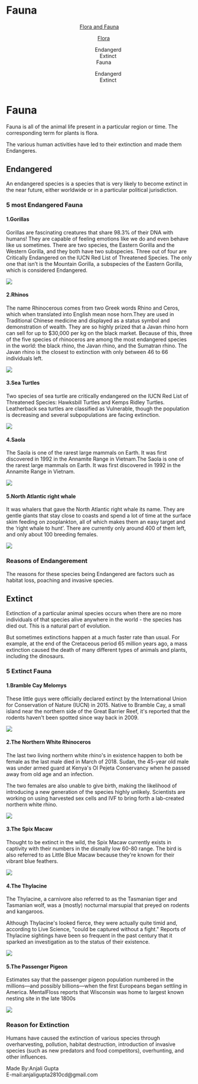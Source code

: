 # Fauna
<!DOCTYPE html>
<html>
 <head>
  <meta charset="UTF-8">
  <title>Know your species</title>
  <style>
   li {
   list-style:none;
   }
   
   header {
   height:220px;
   width:750px;
   background-color:#ff0000;
   color:#fff;
   }
   
   .header-logo {
   font-size:45px;
   float:left;
   }
   
   .header-list {
   float:left;
   padding:30px 10px 30px 10px;
   color:#ffff00;
   font-size:30px ;
   }
   
   .flora {
   font-size:20px;
   color:#0000a0;
   }
   
   .fauna {
   font-size:20px;
   color:#0000a0;
   }
   
   
   h1 {
   size:55px;
   color:#00ffff;
   }
   
   h2 {
   size:49px;
   color:#808000;
   }
   
   h3 {
   size:40px;
   color:#008000;
   }
   
   h4 {
   size:35px;
   color:#800080;
   }
   
   footer {
   height:85px;
   width:750px;
   color:#a52a2a;
   background-color:#000000;
   }
  </style>
 </head>
 <body>
  <header>
   <div class="header-logo"><a href=" https://anjalibtech.github.io/Know-your-species/">Flora and Fauna</a></div>
   <div class="header-list"><ul>
   <li><a href=" https://anjalibtech.github.io/Flora/">Flora</a><div class="flora"><ul><li>Endangerd</li>
   <li>Extinct</li></ul></div></li>
   <li>Fauna<div class="fauna"><ul><li>Endangerd</li>
   <li>Extinct</li></ul></div></li></ul>  
  </header> 
  <div class="main">
  <h1 text-align="left">Fauna</h1>
   <p>Fauna is all of the animal life present in a particular region or time. The corresponding term for plants is flora.</p>
   <p>The various human activities have led to their extinction and made them Endangeres.</p>
   <h2>Endangered</h2>
   <p>An endangered species is a species that is very likely to become extinct in the near future, either worldwide or in a particular political jurisdiction.</p>
   <h3>5 most Endangered Fauna</h3>
   <h4>1.Gorillas</h4>
   <p>Gorillas are fascinating creatures that share 98.3% of their DNA with humans! They are capable of feeling emotions like we do and even behave like us sometimes. There are two species, the Eastern Gorilla and the Western Gorilla, and they both have two subspecies. Three out of four are Critically Endangered on the IUCN Red List of Threatened Species. The only one that isn’t is the Mountain Gorilla, a subspecies of the Eastern Gorilla, which is considered Endangered.</p>
   <img src="https://onekindplanet.org/wp-content/uploads/2016/09/a_zEasternLowlandGorillas.jpg">
   <h4>2.Rhinos</h4>
   <p>The name Rhinocerous comes from two Greek words Rhino and Ceros, which when translated into English mean nose horn.They are used in Traditional Chinese medicine and displayed as a status symbol and demonstration of wealth. They are so highly prized that a Javan rhino horn can sell for up to $30,000 per kg on the black market. Because of this, three of the five species of rhinoceros are among the most endangered species in the world: the black rhino, the Javan rhino, and the Sumatran rhino. The Javan rhino is the closest to extinction with only between 46 to 66 individuals left.</p>
   <img src="https://onekindplanet.org/wp-content/uploads/2016/09/animal-rhino.jpg">
   <h4>3.Sea Turtles</h4>
   <p> Two species of sea turtle are critically endangered on the IUCN Red List of Threatened Species: Hawksbill Turtles and Kemps Ridley Turtles. Leatherback sea turtles are classified as Vulnerable, though the population is decreasing and several subpopulations are facing extinction. </p>
   <img src="https://onekindplanet.org/wp-content/uploads/2016/10/Hawksbill_HH.jpg">
   <h4>4.Saola</h4>
   <p>The Saola is one of the rarest large mammals on Earth. It was first discovered in 1992 in the Annamite Range in Vietnam.The Saola is one of the rarest large mammals on Earth. It was first discovered in 1992 in the Annamite Range in Vietnam.</p>
   <img src="https://onekindplanet.org/wp-content/uploads/2016/09/az-saola-copyright-protected-small.jpg">
   <h4>5.North Atlantic right whale</h4>
   <p>It was whalers that gave the North Atlantic right whale its name. They are gentle giants that stay close to coasts and spend a lot of time at the surface skim feeding on zooplankton, all of which makes them an easy target and the ‘right whale to hunt'. There are currently only around 400 of them left, and only about 100 breeding females.</p>
   <img src="https://onekindplanet.org/wp-content/uploads/2020/06/NA_right_whale.jpg">
   <h3>Reasons of Endangerement</h3>
   <p>The reasons for these species being Endangered are factors such as habitat loss, poaching and invasive species.
   <h2>Extinct</h2>
   <p>
Extinction of a particular animal species occurs when there are no more individuals of that species alive anywhere in the world - the species has died out. This is a natural part of evolution.<br>

But sometimes extinctions happen at a much faster rate than usual. For example, at the end of the Cretaceous period 65 million years ago, a mass extinction caused the death of many different types of animals and plants, including the dinosaurs.</p>
   <h3>5 Extinct Fauna</h3>
   <h4>1.Bramble Cay Melomys</h4>
   <p>These little guys were officially declared extinct by the International Union for Conservation of Nature (IUCN) in 2015. Native to Bramble Cay, a small island near the northern side of the Great Barrier Reef, it's reported that the rodents haven't been spotted since way back in 2009.</p>
   <img src="https://hips.hearstapps.com/hmg-prod.s3.amazonaws.com/images/bramble-cay-melomys-1607528775.jpg?crop=1xw:1xh;center,top&resize=980:*">
   <h4>2.The Northern White Rhinoceros</h4>
   <p>The last two living northern white rhino's in existence happen to both be female as the last male died in March of 2018. Sudan, the 45-year old male was under armed guard at Kenya's Ol Pejeta Conservancy when he passed away from old age and an infection.

The two females are also unable to give birth, making the likelihood of introducing a new generation of the species highly unlikely. Scientists are working on using harvested sex cells and IVF to bring forth a lab-created northern white rhino.</p>
    <img src="https://hips.hearstapps.com/hmg-prod.s3.amazonaws.com/images/najin-and-her-offspring-fatu-two-female-northern-white-news-photo-1607463656.?crop=1xw:1xh;center,top&resize=980:*">
    <h4>3.The Spix Macaw</h4>
    <p>Thought to be extinct in the wild, the Spix Macaw currently exists in captivity with their numbers in the dismally low 60-80 range. The bird is also referred to as Little Blue Macaw because they're known for their vibrant blue feathers.</p>
    <img src="https://hips.hearstapps.com/hmg-prod.s3.amazonaws.com/images/spixs-macaws-felicitas-frieda-paula-and-paul-sit-on-a-news-photo-1607465207.?crop=1xw:1xh;center,top&resize=980:*">
    <h4>4.The Thylacine</h4>
    <p>The Thylacine, a carnivore also referred to as the Tasmanian tiger and Tasmanian wolf, was a (mostly) nocturnal marsupial that preyed on rodents and kangaroos.

Although Thylacine's looked fierce, they were actually quite timid and, according to Live Science, "could be captured without a fight." Reports of Thylacine sightings have been so frequent in the past century that it sparked an investigation as to the status of their existence.</p>
    <img src="https://hips.hearstapps.com/hmg-prod.s3.amazonaws.com/images/now-extinct-tasmanian-tiger-in-hobart-zoo-tasmania-news-photo-1607465288.?crop=1xw:1xh;center,top&resize=980:*">
    <h4>5.The Passenger Pigeon</h4>
    <p>Estimates say that the passenger pigeon population numbered in the millions—and possibly billions—when the first Europeans began settling in America. MentalFloss reports that Wisconsin was home to largest known nesting site in the late 1800s</p>
    <img src="https://hips.hearstapps.com/hmg-prod.s3.amazonaws.com/images/the-now-extinct-passenger-pigeon-is-on-display-at-the-news-photo-1607466889.?crop=1xw:1xh;center,top&resize=980:*">
    <h3>Reason for Extinction</h3>
    <p>Humans have caused the extinction of various species through overharvesting, pollution, habitat destruction, introduction of invasive species (such as new predators and food competitors), overhunting, and other influences.</p> 
  </div>
  <footer>
   <div class="footer-logo">Made By:Anjali Gupta <br>E-mail:anjaligupta2810cd@gmail.com</div>
  </footer> 
</body>
</html>
